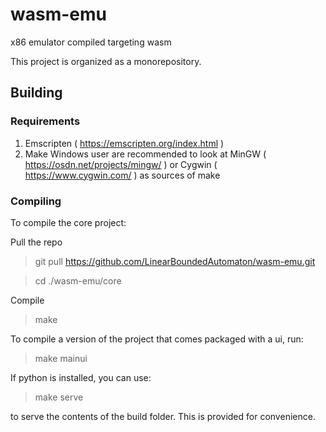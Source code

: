 # wasm-emu
x86 emulator compiled targeting wasm

This project is organized as a monorepository.

## Building
### Requirements
1. Emscripten ( https://emscripten.org/index.html )
2. Make
Windows user are recommended to look at MinGW ( https://osdn.net/projects/mingw/ ) or Cygwin ( https://www.cygwin.com/ ) as sources of make

### Compiling
To compile the core project:

Pull the repo
> git pull https://github.com/LinearBoundedAutomaton/wasm-emu.git

> cd ./wasm-emu/core

Compile
> make


To compile a version of the project that comes packaged with a ui, run:
> make mainui

If python is installed, you can use:
> make serve

to serve the contents of the build folder. This is provided for convenience.